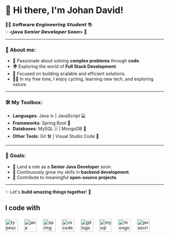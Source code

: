 # 👋 Hi there, I'm Johan David!  

👨‍💻 **𝙎𝙤𝙛𝙩𝙬𝙖𝙧𝙚 𝙀𝙣𝙜𝙞𝙣𝙚𝙚𝙧𝙞𝙣𝙜 𝙎𝙩𝙪𝙙𝙚𝙣𝙩** 📚  
💡 **<𝙅𝙖𝙫𝙖 𝙎𝙚𝙣𝙞𝙤𝙧 𝘿𝙚𝙫𝙚𝙡𝙤𝙥𝙚𝙧 𝙎𝙤𝙤𝙣>** 🚀  

---

### 🌟 **About me:**

- 🔧 Passionate about solving **complex problems** through **code**.
- 🌍 Exploring the world of **Full Stack Development**.
- 🎯 Focused on building scalable and efficient solutions.
- 🚴‍♂️ In my free time, I enjoy cycling, learning new tech, and exploring nature.

---

### 🛠️ **My Toolbox:**

- **Languages**: Java ☕ | JavaScript 💻   
- **Frameworks**: Spring Boot 🌱  
- **Databases**: MySQL 🗄️ | MongoDB 🍃  
- **Other Tools**: Git 🛠️ | Visual Studio Code 📘
  
---

### 🎯 **Goals:**

- 💼 Land a role as a **Senior Java Developer** soon.
- 🌱 Continuously grow my skills in **backend development**.
- 🚀 Contribute to meaningful **open-source projects**.

---

✨ Let's **build amazing things together**! 🚀

<h2 align="left">I code with</h2>

###

<div align="left">
  <img src="https://cdn.jsdelivr.net/gh/devicons/devicon/icons/typescript/typescript-original.svg" height="40" alt="typescript logo"  />
  <img width="12" />
  <img src="https://cdn.jsdelivr.net/gh/devicons/devicon/icons/java/java-original.svg" height="40" alt="java logo"  />
  <img width="12" />
  <img src="https://cdn.jsdelivr.net/gh/devicons/devicon/icons/spring/spring-original.svg" height="40" alt="spring logo"  />
  <img width="12" />
  <img src="https://cdn.jsdelivr.net/gh/devicons/devicon/icons/vscode/vscode-original.svg" height="40" alt="vscode logo"  />
  <img width="12" />
  <img src="https://cdn.jsdelivr.net/gh/devicons/devicon/icons/git/git-original.svg" height="40" alt="git logo"  />
  <img width="12" />
  <img src="https://cdn.jsdelivr.net/gh/devicons/devicon/icons/mysql/mysql-original.svg" height="40" alt="mysql logo"  />
  <img width="12" />
  <img src="https://cdn.jsdelivr.net/gh/devicons/devicon/icons/mongodb/mongodb-original.svg" height="40" alt="mongodb logo"  />
  <img width="12" />
  <img src="https://cdn.jsdelivr.net/gh/devicons/devicon/icons/javascript/javascript-original.svg" height="40" alt="javascript logo"  />
</div>





